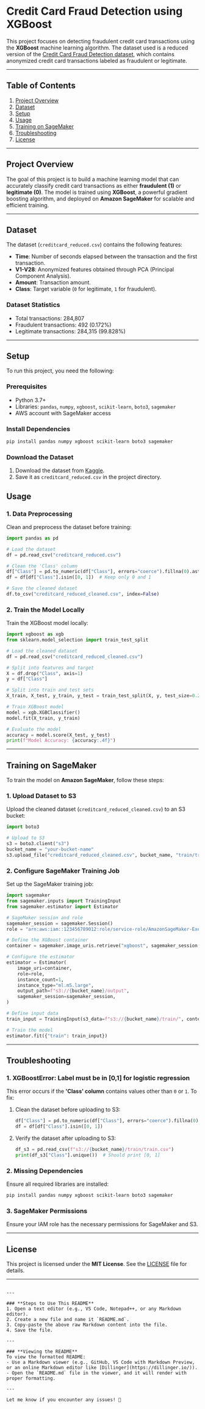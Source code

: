 
# **Credit Card Fraud Detection using XGBoost**

This project focuses on detecting fraudulent credit card transactions using the **XGBoost** machine learning algorithm. The dataset used is a reduced version of the [Credit Card Fraud Detection dataset](https://www.kaggle.com/mlg-ulb/creditcardfraud), which contains anonymized credit card transactions labeled as fraudulent or legitimate.

---

## **Table of Contents**
1. [Project Overview](#project-overview)
2. [Dataset](#dataset)
3. [Setup](#setup)
4. [Usage](#usage)
5. [Training on SageMaker](#training-on-sagemaker)
6. [Troubleshooting](#troubleshooting)
7. [License](#license)

---

## **Project Overview**
The goal of this project is to build a machine learning model that can accurately classify credit card transactions as either **fraudulent (1)** or **legitimate (0)**. The model is trained using **XGBoost**, a powerful gradient boosting algorithm, and deployed on **Amazon SageMaker** for scalable and efficient training.

---

## **Dataset**
The dataset (`creditcard_reduced.csv`) contains the following features:
- **Time**: Number of seconds elapsed between the transaction and the first transaction.
- **V1-V28**: Anonymized features obtained through PCA (Principal Component Analysis).
- **Amount**: Transaction amount.
- **Class**: Target variable (`0` for legitimate, `1` for fraudulent).

### **Dataset Statistics**
- Total transactions: 284,807
- Fraudulent transactions: 492 (0.172%)
- Legitimate transactions: 284,315 (99.828%)

---

## **Setup**
To run this project, you need the following:

### **Prerequisites**
- Python 3.7+
- Libraries: `pandas`, `numpy`, `xgboost`, `scikit-learn`, `boto3`, `sagemaker`
- AWS account with SageMaker access

### **Install Dependencies**
```bash
pip install pandas numpy xgboost scikit-learn boto3 sagemaker
```

### **Download the Dataset**
1. Download the dataset from [Kaggle](https://www.kaggle.com/mlg-ulb/creditcardfraud).
2. Save it as `creditcard_reduced.csv` in the project directory.



## **Usage**
### **1. Data Preprocessing**
Clean and preprocess the dataset before training:

```python
import pandas as pd

# Load the dataset
df = pd.read_csv("creditcard_reduced.csv")

# Clean the 'Class' column
df["Class"] = pd.to_numeric(df["Class"], errors="coerce").fillna(0).astype(int)
df = df[df["Class"].isin([0, 1])  # Keep only 0 and 1

# Save the cleaned dataset
df.to_csv("creditcard_reduced_cleaned.csv", index=False)
```

### **2. Train the Model Locally**
Train the XGBoost model locally:
```python
import xgboost as xgb
from sklearn.model_selection import train_test_split

# Load the cleaned dataset
df = pd.read_csv("creditcard_reduced_cleaned.csv")

# Split into features and target
X = df.drop("Class", axis=1)
y = df["Class"]

# Split into train and test sets
X_train, X_test, y_train, y_test = train_test_split(X, y, test_size=0.2, random_state=42)

# Train XGBoost model
model = xgb.XGBClassifier()
model.fit(X_train, y_train)

# Evaluate the model
accuracy = model.score(X_test, y_test)
print(f"Model Accuracy: {accuracy:.4f}")
```

---

## **Training on SageMaker**
To train the model on **Amazon SageMaker**, follow these steps:

### **1. Upload Dataset to S3**
Upload the cleaned dataset (`creditcard_reduced_cleaned.csv`) to an S3 bucket:
```python
import boto3

# Upload to S3
s3 = boto3.client("s3")
bucket_name = "your-bucket-name"
s3.upload_file("creditcard_reduced_cleaned.csv", bucket_name, "train/train.csv")
```

### **2. Configure SageMaker Training Job**
Set up the SageMaker training job:
```python
import sagemaker
from sagemaker.inputs import TrainingInput
from sagemaker.estimator import Estimator

# SageMaker session and role
sagemaker_session = sagemaker.Session()
role = "arn:aws:iam::123456789012:role/service-role/AmazonSageMaker-ExecutionRole"

# Define the XGBoost container
container = sagemaker.image_uris.retrieve("xgboost", sagemaker_session.boto_region_name, "1.2-1")

# Configure the estimator
estimator = Estimator(
    image_uri=container,
    role=role,
    instance_count=1,
    instance_type="ml.m5.large",
    output_path=f"s3://{bucket_name}/output",
    sagemaker_session=sagemaker_session,
)

# Define input data
train_input = TrainingInput(s3_data=f"s3://{bucket_name}/train/", content_type="csv")

# Train the model
estimator.fit({"train": train_input})
```

---

## **Troubleshooting**
### **1. XGBoostError: Label must be in [0,1] for logistic regression**
This error occurs if the **'Class' column** contains values other than `0` or `1`. To fix:
1. Clean the dataset before uploading to S3:
   ```python
   df["Class"] = pd.to_numeric(df["Class"], errors="coerce").fillna(0).astype(int)
   df = df[df["Class"].isin([0, 1])
   ```
2. Verify the dataset after uploading to S3:
   ```python
   df_s3 = pd.read_csv(f"s3://{bucket_name}/train/train.csv")
   print(df_s3["Class"].unique())  # Should print [0, 1]
   ```

### **2. Missing Dependencies**
Ensure all required libraries are installed:
```bash
pip install pandas numpy xgboost scikit-learn boto3 sagemaker
```

### **3. SageMaker Permissions**
Ensure your IAM role has the necessary permissions for SageMaker and S3.

---

## **License**
This project is licensed under the **MIT License**. See the [LICENSE](LICENSE) file for details.

---
```

---

### **Steps to Use This README**
1. Open a text editor (e.g., VS Code, Notepad++, or any Markdown editor).
2. Create a new file and name it `README.md`.
3. Copy-paste the above raw Markdown content into the file.
4. Save the file.

---

### **Viewing the README**
To view the formatted README:
- Use a Markdown viewer (e.g., GitHub, VS Code with Markdown Preview, or an online Markdown editor like [Dillinger](https://dillinger.io/)).
- Open the `README.md` file in the viewer, and it will render with proper formatting.

---

Let me know if you encounter any issues! 🚀
